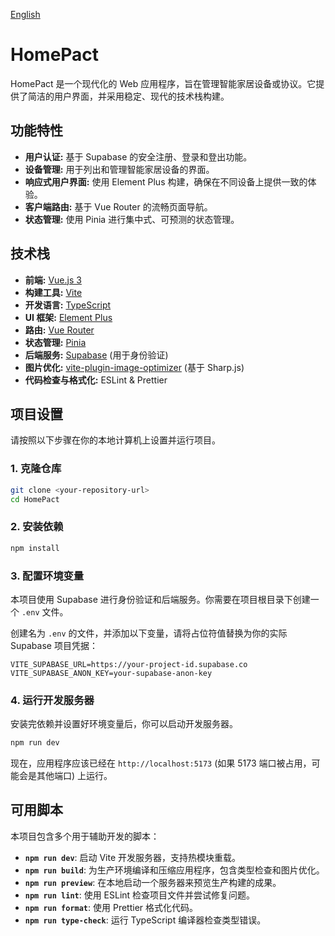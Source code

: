 [English](./README.md)

# HomePact

HomePact 是一个现代化的 Web 应用程序，旨在管理智能家居设备或协议。它提供了简洁的用户界面，并采用稳定、现代的技术栈构建。

## 功能特性

*   **用户认证:** 基于 Supabase 的安全注册、登录和登出功能。
*   **设备管理:** 用于列出和管理智能家居设备的界面。
*   **响应式用户界面:** 使用 Element Plus 构建，确保在不同设备上提供一致的体验。
*   **客户端路由:** 基于 Vue Router 的流畅页面导航。
*   **状态管理:** 使用 Pinia 进行集中式、可预测的状态管理。

## 技术栈

*   **前端:** [Vue.js 3](https://vuejs.org/)
*   **构建工具:** [Vite](https://vitejs.dev/)
*   **开发语言:** [TypeScript](https://www.typescriptlang.org/)
*   **UI 框架:** [Element Plus](https://element-plus.org/)
*   **路由:** [Vue Router](https://router.vuejs.org/)
*   **状态管理:** [Pinia](https://pinia.vuejs.org/)
*   **后端服务:** [Supabase](https://supabase.io/) (用于身份验证)
*   **图片优化:** [vite-plugin-image-optimizer](https://github.com/FatehAK/vite-plugin-image-optimizer) (基于 Sharp.js)
*   **代码检查与格式化:** ESLint & Prettier

## 项目设置

请按照以下步骤在你的本地计算机上设置并运行项目。

### 1. 克隆仓库

```bash
git clone <your-repository-url>
cd HomePact
```

### 2. 安装依赖

```bash
npm install
```

### 3. 配置环境变量

本项目使用 Supabase 进行身份验证和后端服务。你需要在项目根目录下创建一个 `.env` 文件。

创建名为 `.env` 的文件，并添加以下变量，请将占位符值替换为你的实际 Supabase 项目凭据：

```
VITE_SUPABASE_URL=https://your-project-id.supabase.co
VITE_SUPABASE_ANON_KEY=your-supabase-anon-key
```

### 4. 运行开发服务器

安装完依赖并设置好环境变量后，你可以启动开发服务器。

```bash
npm run dev
```

现在，应用程序应该已经在 `http://localhost:5173` (如果 5173 端口被占用，可能会是其他端口) 上运行。

## 可用脚本

本项目包含多个用于辅助开发的脚本：

*   **`npm run dev`**: 启动 Vite 开发服务器，支持热模块重载。
*   **`npm run build`**: 为生产环境编译和压缩应用程序，包含类型检查和图片优化。
*   **`npm run preview`**: 在本地启动一个服务器来预览生产构建的成果。
*   **`npm run lint`**: 使用 ESLint 检查项目文件并尝试修复问题。
*   **`npm run format`**: 使用 Prettier 格式化代码。
*   **`npm run type-check`**: 运行 TypeScript 编译器检查类型错误。
